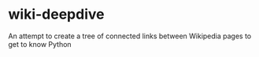 # wiki-deepdive

An attempt to create a tree of connected links between Wikipedia pages to get to know Python
